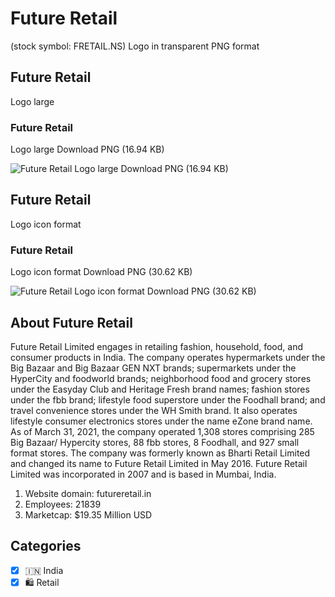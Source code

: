 # Future Retail
 (stock symbol: FRETAIL.NS) Logo in transparent PNG format

## Future Retail
 Logo large

### Future Retail
 Logo large Download PNG (16.94 KB)

![Future Retail
 Logo large Download PNG (16.94 KB)](/img/orig/FRETAIL.NS_BIG-04def5a5.png)

## Future Retail
 Logo icon format

### Future Retail
 Logo icon format Download PNG (30.62 KB)

![Future Retail
 Logo icon format Download PNG (30.62 KB)](/img/orig/FRETAIL.NS-1887116a.png)

## About Future Retail


Future Retail Limited engages in retailing fashion, household, food, and consumer products in India. The company operates hypermarkets under the Big Bazaar and Big Bazaar GEN NXT brands; supermarkets under the HyperCity and foodworld brands; neighborhood food and grocery stores under the Easyday Club and Heritage Fresh brand names; fashion stores under the fbb brand; lifestyle food superstore under the Foodhall brand; and travel convenience stores under the WH Smith brand. It also operates lifestyle consumer electronics stores under the name eZone brand name. As of March 31, 2021, the company operated 1,308 stores comprising 285 Big Bazaar/ Hypercity stores, 88 fbb stores, 8 Foodhall, and 927 small format stores. The company was formerly known as Bharti Retail Limited and changed its name to Future Retail Limited in May 2016. Future Retail Limited was incorporated in 2007 and is based in Mumbai, India.

1. Website domain: futureretail.in
2. Employees: 21839
3. Marketcap: $19.35 Million USD


## Categories
- [x] 🇮🇳 India
- [x] 🛍️ Retail
